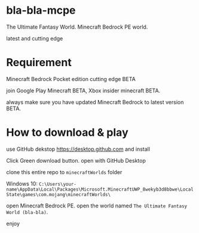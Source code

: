 # bla-bla-mcpe
 The Ultimate Fantasy World. Minecraft Bedrock PE world.

 latest and cutting edge

# Requirement
Minecraft Bedrock Pocket edition cutting edge BETA

join Google Play Minecraft BETA, Xbox insider minecraft BETA.

always make sure you have updated Minecraft Bedrock to latest version BETA.
# How to download & play
use GitHub dekstop https://desktop.github.com and install

Click Green download button. open with GitHub Desktop

clone this entire repo to `minecraftWorlds` folder

Windows 10: `C:\Users\your-name\AppData\Local\Packages\Microsoft.MinecraftUWP_8wekyb3d8bbwe\LocalState\games\com.mojang\minecraftWorlds\`

open Minecraft Bedrock PE. open the world named `The Ultimate Fantasy World (bla-bla)`.

enjoy